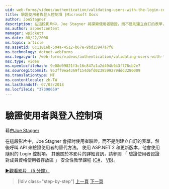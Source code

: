 ```yaml
---
uid: web-forms/videos/authentication/validating-users-with-the-login-control
title: 驗證使用者與登入控制項 |Microsoft Docs
author: JoeStagner
description: 在這段影片中，Joe Stagner 將探索使用者驗證，而不是則建立自訂的表單，然後呼叫 API 驗證使用替代的方法...
ms.author: aspnetcontent
manager: wpickett
ms.date: 08/22/2008
ms.topic: article
ms.assetid: 6c11816b-504a-4512-b67e-9bd15947a7f8
ms.technology: dotnet-webforms
msc.legacyurl: /web-forms/videos/authentication/validating-users-with-the-login-control
msc.type: video
ms.openlocfilehash: 9e08d09821f3c16c847a1a2d494b943f778cb2e7
ms.sourcegitcommit: 953ff9ea4369f154d6fd0239599279ddd3280009
ms.translationtype: MT
ms.contentlocale: zh-TW
ms.lasthandoff: 07/03/2018
ms.locfileid: "37390659"
---
```

<a name="validating-users-with-the-login-control"></a>驗證使用者與登入控制項
====================
藉由[Joe Stagner](https://github.com/JoeStagner)

在這段影片中，Joe Stagner 會探討使用者驗證，而不是則建立自訂的表單，然後呼叫 API 來驗證使用者的替代方法。 使用 ASP.NET 2 和更新版本，他會使用隨附的 Login 控制項。 其他關於本影片的詳細資訊，請參閱 「 驗證使用者認證對成員資格使用者存放區 」 安全性教學課程 ([C#](../../overview/older-versions-security/membership/validating-user-credentials-against-the-membership-user-store-cs.md)， [VB](../../overview/older-versions-security/membership/validating-user-credentials-against-the-membership-user-store-vb.md))。

[&#9654;觀看影片 （5 分鐘）](https://channel9.msdn.com/Blogs/ASP-NET-Site-Videos/validating-users-with-the-login-control)

> [!div class="step-by-step"]
> [上一頁](validating-users-manually.md)
> [下一頁](adding-users-to-your-membership-system.md)
